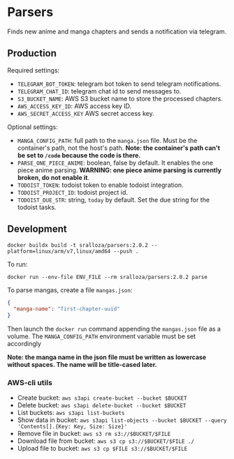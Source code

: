 # Parsers

Finds new anime and manga chapters and sends a notification via telegram.

## Production

Required settings:

- `TELEGRAM_BOT_TOKEN`: telegram bot token to send telegram notifications.
- `TELEGRAM_CHAT_ID`: telegram chat id to send messages to.
- `S3_BUCKET_NAME`: AWS S3 bucket name to store the processed chapters.
- `AWS_ACCESS_KEY_ID`: AWS access key ID.
- `AWS_SECRET_ACCESS_KEY` AWS secret access key.

Optional settings:

- `MANGA_CONFIG_PATH`: full path to the `manga.json` file. Must be the container's path, not the host's path. **Note: the container's path can't be set to `/code` because the code is there.**
- `PARSE_ONE_PIECE_ANIME`: boolean, false by default. It enables the one piece anime parsing. **WARNING: one piece anime parsing is currently broken, do not enable it**.
- `TODOIST_TOKEN`: todoist token to enable todoist integration.
- `TODOIST_PROJECT_ID`: todoist project id.
- `TODOIST_DUE_STR`: string, `today` by default. Set the due string for the todoist tasks.

## Development

```shell
docker buildx build -t sralloza/parsers:2.0.2 --platform=linux/arm/v7,linux/amd64 --push .
```

To run:

```shell
docker run --env-file ENV_FILE --rm sralloza/parsers:2.0.2 parse
```

To parse mangas, create a file `mangas.json`:

```json
{
  "manga-name": "first-chapter-uuid"
}
```

Then launch the `docker run` command appending the `mangas.json` file as a volume. The `MANGA_CONFIG_PATH` environment variable must be set accordingly

**Note: the manga name in the json file must be written as lowercase without spaces. The name will be title-cased later.**

### AWS-cli utils

- Create bucket: `aws s3api create-bucket --bucket $BUCKET`
- Delete bucket: `aws s3api delete-bucket --bucket $BUCKET`
- List buckets: `aws s3api list-buckets`
- Show data in bucket: `aws s3api list-objects --bucket $BUCKET --query 'Contents[].{Key: Key, Size: Size}'`
- Remove file in bucket: `aws s3 rm s3://$BUCKET/$FILE`
- Download file from bucket: `aws s3 cp s3://$BUCKET/$FILE ./`
- Upload file to bucket: `aws s3 cp $FILE s3://$BUCKET/$FILE`
